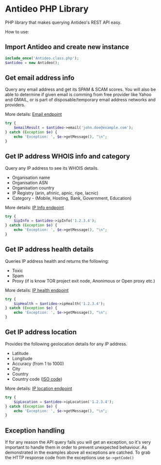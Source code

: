 # Antideo PHP Library
PHP library that makes querying Antideo's REST API easy.

How to use:

## Import Antideo and create new instance

``` php
include_once('Antideo.class.php');
$antideo = new Antideo();
```

## Get email address info
Query any email address and get its SPAM & SCAM scores. You will also be able to determine if given email is comming from free provider like Yahoo and GMAIL, or is part of disposable/temporary email address networks and providers.

More details: [Email endpoint](http://antideo.com/documentation/#email-address-queries)

``` php
try {
    $emailResult = $antideo->email('john.doe@example.com');
} catch (Exception $e) {
    echo 'Exception: ', $e->getMessage(), "\n";
}
```


## Get IP address WHOIS info and category
Query any IP address to see its WHOIS details.
* Organisation name
* Organisation ASN
* Organisation country
* IP Registry (arin, afrinic, apnic, ripe, lacnic) 
* Category - (Mobile, Hosting, Bank, Government, Education)

More details: [IP Info endpoint](http://antideo.com/documentation/#ip-info)

``` php
try {
    $ipInfo = $antideo->ipInfo('1.2.3.4');
} catch (Exception $e) {
    echo 'Exception: ', $e->getMessage(), "\n";
}
```

## Get IP address health details
Queries IP address health and returns the following:
* Toxic
* Spam
* Proxy (if is know TOR project exit node, Anonimous or Open proxy etc.)

More details: [IP health endpoint](http://antideo.com/documentation/#health)

``` php
try {
    $ipHealth = $antideo->ipHealth('1.2.3.4');
} catch (Exception $e) {
    echo 'Exception: ', $e->getMessage(), "\n";
}
```

## Get IP address location
Provides the following geolocation details for any IP address.
* Latitude
* Longitude
* Accuracy (from 1 to 1000)
* City
* Country
* Country code ([ISO code](https://en.wikipedia.org/wiki/ISO_3166-1_alpha-2))

More details: [IP location endpoint](http://antideo.com/documentation/#location)

``` php
try {
    $ipLocation = $antideo->ipLocation('1.2.3.4');
} catch (Exception $e) {
    echo 'Exception: ', $e->getMessage(), "\n";
}
```


## Exception handling
If for any reason the API query fails you will get an exception, so it's very important to handle them in order to prevent unexpected behaviour. As demonstrated in the examples above all exceptions are catched. To grab the HTTP response code from the exceptions use `$e->getCode()`
